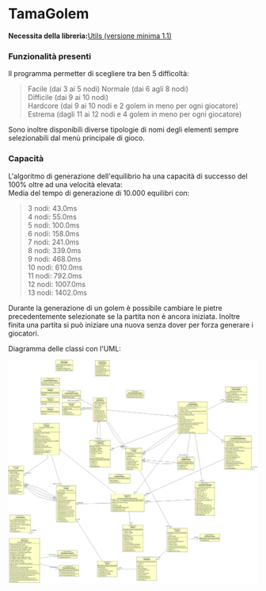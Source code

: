 # TamaGolem

**Necessita della libreria:**[Utils (versione minima 1.1)](https://github.com/ThatCmd/Utils/releases/tag/1.1)

### Funzionalità presenti
Il programma permetter di scegliere tra ben 5 difficoltà:
  >Facile (dai 3 ai 5 nodi)
  >Normale (dai 6 agli 8 nodi)<br>
  >Difficile (dai 9 ai 10 nodi)<br>
  >Hardcore (dai 9 ai 10 nodi e 2 golem in meno per ogni giocatore)<br>
  >Estrema (dagli 11 ai 12 nodi e 4 golem in meno per ogni giocatore)<br>
<p>
  Sono inoltre disponibili diverse tipologie di nomi degli elementi sempre selezionabili dal menù principale di gioco.
</p>

### Capacità
L'algoritmo di generazione dell'equilibrio ha una capacità di successo del 100% oltre ad una velocità elevata:
  <br>Media del tempo di generazione di 10.000 equilibri con:
  >3 nodi: 43.0ms<br>
  >4 nodi: 55.0ms<br>
  >5 nodi: 100.0ms<br>
  >6 nodi: 158.0ms<br>
  >7 nodi: 241.0ms<br>
  >8 nodi: 339.0ms<br>
  >9 nodi: 468.0ms<br>
  >10 nodi: 610.0ms<br>
  >11 nodi: 792.0ms<br>
  >12 nodi: 1007.0ms<br>
  >13 nodi: 1402.0ms<br>

Durante la generazione di un golem è possibile cambiare le pietre precedentemente selezionate se la partita non è ancora iniziata. 
Inoltre finita una partita si può iniziare una nuova senza dover per forza generare i giocatori. 
 
<p>Diagramma delle classi con l'UML:

![UML diagramma](https://github.com/m-ippo/PgAr2021_TheTeslerTeam_TamaGolem/blob/main/UML-Diagramm.jpg)
</p>

